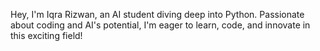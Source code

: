  Hey, I'm Iqra Rizwan, an AI student diving deep into Python. Passionate about coding and AI's potential, I'm eager to learn, code, and innovate in this exciting field!
